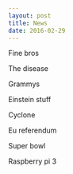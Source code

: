 ```yaml
---
layout: post
title: News
date: 2016-02-29
---
```


Fine bros

The disease

Grammys

Einstein stuff

Cyclone

Eu referendum 

Super bowl 

Raspberry pi 3